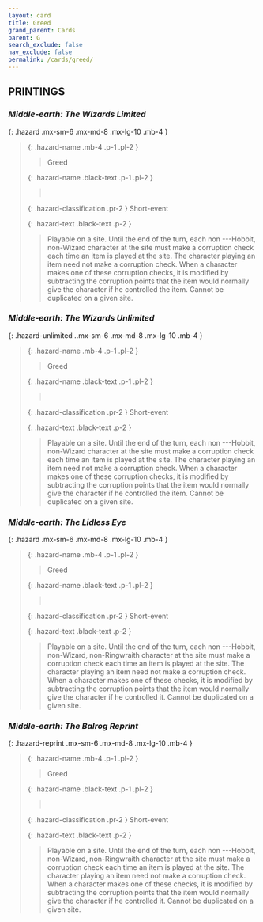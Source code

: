 ```yaml
---
layout: card
title: Greed
grand_parent: Cards
parent: G
search_exclude: false
nav_exclude: false
permalink: /cards/greed/
---
```


## PRINTINGS


### _Middle-earth: The Wizards Limited_

{: .hazard .mx-sm-6 .mx-md-8 .mx-lg-10 .mb-4 }
> {: .hazard-name .mb-4 .p-1 .pl-2 }
> > <div class="hazard-mp"></div>
> > <div class="card-name">Greed</div>
>
> {: .hazard-name .black-text .p-1 .pl-2 }
> > &nbsp;
>
> {: .hazard-classification .pr-2 }
> Short-event
>
> {: .hazard-text .black-text .p-2 }
> > Playable on a site. Until the end of the turn, each non ---&#65279;Hobbit, non-Wizard character at the site must make a corruption check each time an item is played at the site. The character playing an item need not make a corruption check. When a character makes one of these corruption checks, it is modified by subtracting the corruption points that the item would normally give the character if he controlled the item. Cannot be duplicated on a given site. 
>

### _Middle-earth: The Wizards Unlimited_

{: .hazard-unlimited ..mx-sm-6 .mx-md-8 .mx-lg-10 .mb-4 }
> {: .hazard-name .mb-4 .p-1 .pl-2 }
> > <div class="hazard-mp"></div>
> > <div class="card-name">Greed</div>
>
> {: .hazard-name .black-text .p-1 .pl-2 }
> > &nbsp;
>
> {: .hazard-classification .pr-2 }
> Short-event
>
> {: .hazard-text .black-text .p-2 }
> > Playable on a site. Until the end of the turn, each non ---&#65279;Hobbit, non-Wizard character at the site must make a corruption check each time an item is played at the site. The character playing an item need not make a corruption check. When a character makes one of these corruption checks, it is modified by subtracting the corruption points that the item would normally give the character if he controlled the item. Cannot be duplicated on a given site. 
>

### _Middle-earth: The Lidless Eye_

{: .hazard .mx-sm-6 .mx-md-8 .mx-lg-10 .mb-4 }
> {: .hazard-name .mb-4 .p-1 .pl-2 }
> > <div class="hazard-mp"></div>
> > <div class="card-name">Greed</div>
>
> {: .hazard-name .black-text .p-1 .pl-2 }
> > &nbsp;
>
> {: .hazard-classification .pr-2 }
> Short-event
>
> {: .hazard-text .black-text .p-2 }
> > Playable on a site. Until the end of the turn, each non ---&#65279;Hobbit, non-Wizard, non-Ringwraith character at the site must make a corruption check each time an item is played at the site. The character playing an item need not make a corruption check. When a character makes one of these checks, it is modified by subtracting the corruption points that the item would normally give the character if he controlled it. Cannot be duplicated on a given site. 
>

### _Middle-earth: The Balrog Reprint_

{: .hazard-reprint .mx-sm-6 .mx-md-8 .mx-lg-10 .mb-4 }
> {: .hazard-name .mb-4 .p-1 .pl-2 }
> > <div class="hazard-mp"></div>
> > <div class="card-name">Greed</div>
>
> {: .hazard-name .black-text .p-1 .pl-2 }
> > &nbsp;
>
> {: .hazard-classification .pr-2 }
> Short-event
>
> {: .hazard-text .black-text .p-2 }
> > Playable on a site. Until the end of the turn, each non ---&#65279;Hobbit, non-Wizard, non-Ringwraith character at the site must make a corruption check each time an item is played at the site. The character playing an item need not make a corruption check. When a character makes one of these checks, it is modified by subtracting the corruption points that the item would normally give the character if he controlled it. Cannot be duplicated on a given site. 
>
